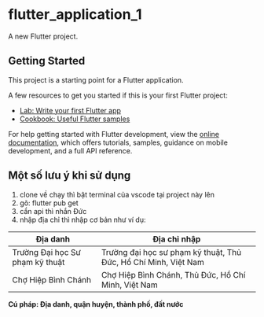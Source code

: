 # flutter_application_1

A new Flutter project.

## Getting Started

This project is a starting point for a Flutter application.

A few resources to get you started if this is your first Flutter project:

- [Lab: Write your first Flutter app](https://docs.flutter.dev/get-started/codelab)
- [Cookbook: Useful Flutter samples](https://docs.flutter.dev/cookbook)

For help getting started with Flutter development, view the
[online documentation](https://docs.flutter.dev/), which offers tutorials,
samples, guidance on mobile development, and a full API reference.

## Một số lưu ý khi sử dụng

1. clone về chạy thì bật terminal của vscode tại project này lên
2. gõ: flutter pub get
3. cần api thì nhắn Đức
4. nhập địa chỉ thì nhập cơ bản như ví dụ: 

| Địa danh    | Địa chỉ nhập |
| -------- | ------- |
| Trường Đại học Sư phạm kỹ thuật  | Trường đại học sư phạm kỹ thuật, Thủ Đức, Hồ Chí Minh, Việt Nam    |
| Chợ Hiệp Bình Chánh | Chợ Hiệp Bình Chánh, Thủ Đức, Hồ Chí Minh, Việt Nam     |

**Cú pháp: Địa danh, quận huyện, thành phố, đất nước**
